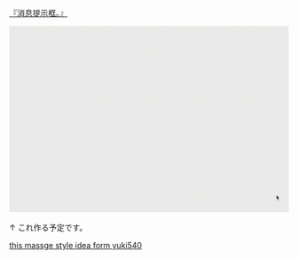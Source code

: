 
[『消息提示框。』](https://github.com/yui540/react-message-modal) 


![sample](./res/sample.gif)

↑ これ作る予定です。

[this massge style idea form yuki540](https://github.com/yui540/react-message-modal) 